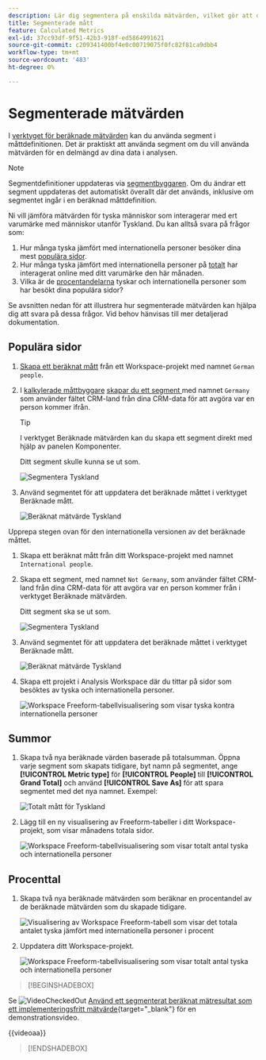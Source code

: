 ```yaml
---
description: Lär dig segmentera på enskilda mätvärden, vilket gör att du kan göra måttjämförelser inom samma visualisering.
title: Segmenterade mått
feature: Calculated Metrics
exl-id: 37cc93df-9f51-42b3-918f-ed5864991621
source-git-commit: c209341400bf4e0c00719075f0fc82f81ca9dbb4
workflow-type: tm+mt
source-wordcount: '483'
ht-degree: 0%

---
```


# Segmenterade mätvärden

I [verktyget för beräknade mätvärden](cm-build-metrics.md#definition-builder) kan du använda segment i måttdefinitionen. Det är praktiskt att använda segment om du vill använda mätvärden för en delmängd av dina data i analysen.

>[!NOTE]
>
>Segmentdefinitioner uppdateras via [segmentbyggaren](/help/components/segments/seg-builder.md). Om du ändrar ett segment uppdateras det automatiskt överallt där det används, inklusive om segmentet ingår i en beräknad måttdefinition.
>

Ni vill jämföra mätvärden för tyska människor som interagerar med ert varumärke med människor utanför Tyskland. Du kan alltså svara på frågor som:

1. Hur många tyska jämfört med internationella personer besöker dina mest [populära sidor](#popular-pages).
1. Hur många tyska jämfört med internationella personer på [totalt](#totals) har interagerat online med ditt varumärke den här månaden.
1. Vilka är de [procentandelarna](#percentages) tyskar och internationella personer som har besökt dina populära sidor?

Se avsnitten nedan för att illustrera hur segmenterade mätvärden kan hjälpa dig att svara på dessa frågor. Vid behov hänvisas till mer detaljerad dokumentation.

## Populära sidor

1. [Skapa ett beräknat mått](cm-workflow.md) från ett Workspace-projekt med namnet `German people`.
1. I [kalkylerade måttbyggare](cm-build-metrics.md) [skapar du ett segment ](/help/components/segments/seg-builder.md) med namnet `Germany` som använder fältet CRM-land från dina CRM-data för att avgöra var en person kommer ifrån.

   >[!TIP]
   >
   >I verktyget Beräknade mätvärden kan du skapa ett segment direkt med hjälp av panelen Komponenter.
   >   

   Ditt segment skulle kunna se ut som.

   ![Segmentera Tyskland](assets/filter-germany.png)

1. Använd segmentet för att uppdatera det beräknade måttet i verktyget Beräknade mått.

   ![Beräknat mätvärde Tyskland](assets/calculated-metric-germany.png)

Upprepa stegen ovan för den internationella versionen av det beräknade måttet.

1. Skapa ett beräknat mått från ditt Workspace-projekt med namnet `International people`.
1. Skapa ett segment, med namnet `Not Germany`, som använder fältet CRM-land från dina CRM-data för att avgöra var en person kommer från i verktyget Beräknade mätvärden.

   Ditt segment ska se ut som.

   ![Segmentera Tyskland](assets/filter-not-germany.png)

1. Använd segmentet för att uppdatera det beräknade måttet i verktyget Beräknade mått.

   ![Beräknat mätvärde Tyskland](assets/calculated-metric-notgermany.png)


1. Skapa ett projekt i Analysis Workspace där du tittar på sidor som besöktes av tyska och internationella personer.

   ![Workspace Freeform-tabellvisualisering som visar tyska kontra internationella personer](assets/workspace-german-vs-international.png)


## Summor

1. Skapa två nya beräknade värden baserade på totalsumman. Öppna varje segment som skapats tidigare, byt namn på segmentet, ange **[!UICONTROL Metric type]** för **[!UICONTROL People]** till **[!UICONTROL Grand Total]** och använd **[!UICONTROL Save As]** för att spara segmentet med det nya namnet. Exempel:

   ![Totalt mått för Tyskland](assets/calculated-metric-germany-total.png)

1. Lägg till en ny visualisering av Freeform-tabeller i ditt Workspace-projekt, som visar månadens totala sidor.

   ![Workspace Freeform-tabellvisualisering som visar totalt antal tyska och internationella personer](assets/workspace-german-vs-international-totals.png)


## Procenttal

1. Skapa två nya beräknade mätvärden som beräknar en procentandel av de beräknade mätvärden som du skapade tidigare.

   ![Visualisering av Workspace Freeform-tabell som visar det totala antalet tyska jämfört med internationella personer i procent](assets/calculated-metric-germany-total-percentage.png)


1. Uppdatera ditt Workspace-projekt.

   ![Workspace Freeform-tabellvisualisering som visar totalt antal tyska och internationella personer](assets/workspace-german-vs-international-totals-percentage.png)



>[!BEGINSHADEBOX]

Se ![VideoCheckedOut](/help/assets/icons/VideoCheckedOut.svg) [Använd ett segmenterat beräknat mätresultat som ett implementeringsfritt mätvärde](https://video.tv.adobe.com/v/25407?quality=12&learn=on){target="_blank"} för en demonstrationsvideo.

{{videoaa}}

>[!ENDSHADEBOX]

